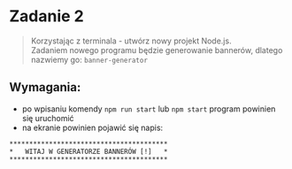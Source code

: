 # Zadanie 2

> Korzystając z terminala - utwórz nowy projekt Node.js.  
> Zadaniem nowego programu będzie generowanie bannerów, dlatego nazwiemy go: `banner-generator`
 
## Wymagania:
- po wpisaniu komendy `npm run start` lub `npm start` program powinien się uruchomić
- na ekranie powinien pojawić się napis:
```
****************************************
*   WITAJ W GENERATORZE BANNERÓW [!]   *
****************************************
```
